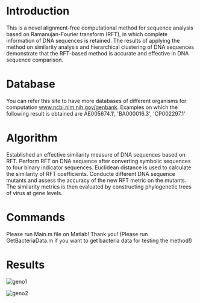 # Introduction
This is a novel alignment-free computational method for sequence analysis based on Ramanujan-Fourier transform (RFT), in which complete information of DNA sequences is retained. The results of applying the method on similarity analysis and  hierarchical clustering of DNA sequences demonstrate that the  RFT-based method is accurate and effective in DNA sequence comparison.

# Database
 You can refer this site to have more databases of different organisms for computation www.ncbi.nlm.nih.gov/genbank. Examples on which the following result is obtained are AE005674.1', 'BA000016.3', 'CP002297.1'

# Algorithm
Established an effective similarity measure of DNA sequences based on RFT. Perform RFT on DNA sequence after converting symbolic sequences to four binary indicator sequences. Euclidean distance is used to calculate the similarity of RFT coefficients. Conducte different DNA sequence mutants and assess the accuracy of the new RFT metric on the mutants. The similarity metrics is then evaluated by constructing phylogenetic trees of virus at gene levels.

# Commands 
Please run Main.m file on Matlab! Thank you! (Please run GetBacteriaData.m if you want to get bacteria data for testing the method!)
# Results

![geno1](https://github.com/arpiii7474/Genocode/assets/79414258/526f4617-b006-4b47-99b1-a68343e70ff6)


![geno2](https://github.com/arpiii7474/Genocode/assets/79414258/c706eb5e-e3ac-48bd-b4ef-552cca8fbacf)
